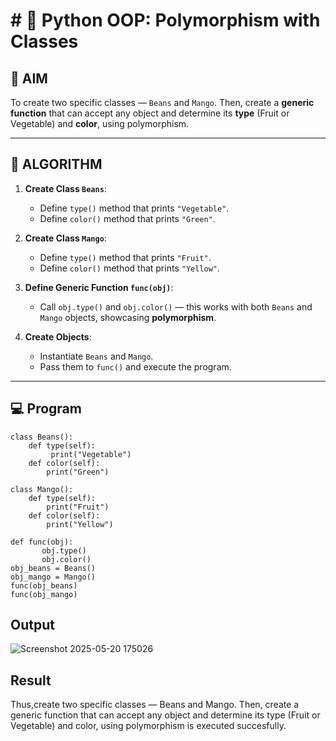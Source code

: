 # # 🐍 Python OOP: Polymorphism with Classes

## 🎯 AIM

To create two specific classes — `Beans` and `Mango`. Then, create a **generic function** that can accept any object and determine its **type** (Fruit or Vegetable) and **color**, using polymorphism.

---

## 🧠 ALGORITHM

1. **Create Class `Beans`**:
   - Define `type()` method that prints `"Vegetable"`.
   - Define `color()` method that prints `"Green"`.

2. **Create Class `Mango`**:
   - Define `type()` method that prints `"Fruit"`.
   - Define `color()` method that prints `"Yellow"`.

3. **Define Generic Function `func(obj)`**:
   - Call `obj.type()` and `obj.color()` — this works with both `Beans` and `Mango` objects, showcasing **polymorphism**.

4. **Create Objects**:
   - Instantiate `Beans` and `Mango`.
   - Pass them to `func()` and execute the program.

---

## 💻 Program
```
class Beans():
    def type(self):
         print("Vegetable")
    def color(self):
        print("Green")
    
class Mango():
    def type(self):
        print("Fruit")
    def color(self):
        print("Yellow")
    
def func(obj): 
       obj.type()
       obj.color()
obj_beans = Beans() 
obj_mango = Mango() 
func(obj_beans) 
func(obj_mango)

```

## Output
![Screenshot 2025-05-20 175026](https://github.com/user-attachments/assets/5191a843-849e-4344-9675-27e94c01b194)


## Result
Thus,create two specific classes — Beans and Mango. Then, create a generic function that can accept any object and determine its type (Fruit or Vegetable) and color, using polymorphism is executed succesfully.
